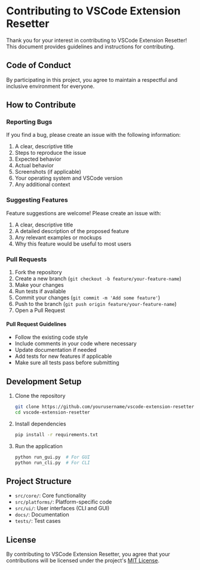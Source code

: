 # Contributing to VSCode Extension Resetter

Thank you for your interest in contributing to VSCode Extension Resetter! This document provides guidelines and instructions for contributing.

## Code of Conduct

By participating in this project, you agree to maintain a respectful and inclusive environment for everyone.

## How to Contribute

### Reporting Bugs

If you find a bug, please create an issue with the following information:

1. A clear, descriptive title
2. Steps to reproduce the issue
3. Expected behavior
4. Actual behavior
5. Screenshots (if applicable)
6. Your operating system and VSCode version
7. Any additional context

### Suggesting Features

Feature suggestions are welcome! Please create an issue with:

1. A clear, descriptive title
2. A detailed description of the proposed feature
3. Any relevant examples or mockups
4. Why this feature would be useful to most users

### Pull Requests

1. Fork the repository
2. Create a new branch (`git checkout -b feature/your-feature-name`)
3. Make your changes
4. Run tests if available
5. Commit your changes (`git commit -m 'Add some feature'`)
6. Push to the branch (`git push origin feature/your-feature-name`)
7. Open a Pull Request

#### Pull Request Guidelines

- Follow the existing code style
- Include comments in your code where necessary
- Update documentation if needed
- Add tests for new features if applicable
- Make sure all tests pass before submitting

## Development Setup

1. Clone the repository
   ```bash
   git clone https://github.com/yourusername/vscode-extension-resetter.git
   cd vscode-extension-resetter
   ```

2. Install dependencies
   ```bash
   pip install -r requirements.txt
   ```

3. Run the application
   ```bash
   python run_gui.py  # For GUI
   python run_cli.py  # For CLI
   ```

## Project Structure

- `src/core/`: Core functionality
- `src/platforms/`: Platform-specific code
- `src/ui/`: User interfaces (CLI and GUI)
- `docs/`: Documentation
- `tests/`: Test cases

## License

By contributing to VSCode Extension Resetter, you agree that your contributions will be licensed under the project's [MIT License](LICENSE).
